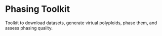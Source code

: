 # Phasing Toolkit
Toolkit to download datasets, generate virtual polyploids, phase them, and assess phasing quality.
